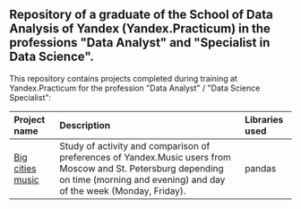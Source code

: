 ## Repository of a graduate of the School of Data Analysis of Yandex (Yandex.Practicum) in the professions "Data Analyst" and "Specialist in Data Science".
This repository contains projects completed during training at Yandex.Practicum for the profession "Data Analyst" / "Data Science Specialist":

| Project name          | Description                 | Libraries used  |
| :-------------------- | :---------------------------|:----------------|
| [Big cities music](https://github.com/stasadeus/yandex_practicum_data_science/tree/main/big_cities_music)| Study of activity and comparison of preferences of Yandex.Music users from Moscow and St. Petersburg depending on time (morning and evening) and day of the week (Monday, Friday).|         pandas        | 
